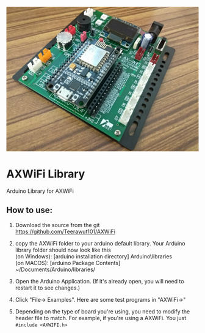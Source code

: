 ![AXWIFI](/img/axwifi.jpg)
# AXWiFi Library

Arduino Library for AXWiFi

## How to use:

1. Download the source from the git https://github.com/Teerawut101/AXWiFi

2. copy the AXWiFi folder to your arduino default library. Your Arduino library folder should now look like this  
   (on Windows): [arduino installation directory]
        Arduino\libraries\
   (on MACOS): [arduino Package Contents]
        ~/Documents/Arduino/libraries/

3. Open the Arduino Application. (If it's already open, you will need to restart it to see changes.)

4. Click "File-> Examples". Here are some test programs in "AXWiFi->"

5. Depending on the type of board you're using, you need to modify the header file to match.
   For example, if you're using a AXWiFi. 
   You just `#include <AXWIFI.h>`
